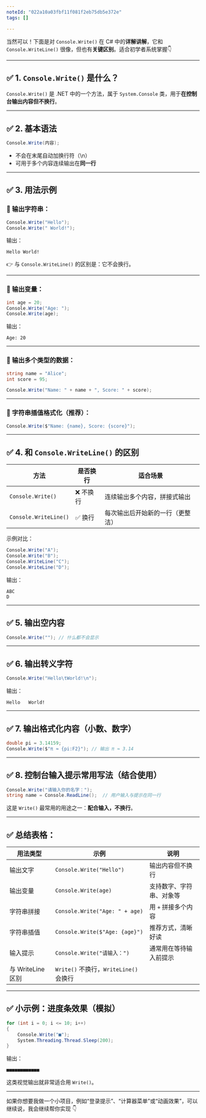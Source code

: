```yaml
---
noteId: "022a10a03fbf11f081f2eb75db5e372e"
tags: []

---
```


当然可以！下面是对 `Console.Write()` 在 C# 中的**详解讲解**，它和 `Console.WriteLine()` 很像，但也有**关键区别**。适合初学者系统掌握👇

---

## ✅ 1. `Console.Write()` 是什么？

`Console.Write()` 是 .NET 中的一个方法，属于 `System.Console` 类，用于**在控制台输出内容但不换行**。

---

## ✅ 2. 基本语法

```csharp
Console.Write(内容);
```

* 不会在末尾自动加换行符（\n）
* 可用于多个内容连续输出在**同一行**

---

## ✅ 3. 用法示例

### 🔹 输出字符串：

```csharp
Console.Write("Hello");
Console.Write(" World!");
```

输出：

```
Hello World!
```

👉 与 `Console.WriteLine()` 的区别是：它不会换行。

---

### 🔹 输出变量：

```csharp
int age = 20;
Console.Write("Age: ");
Console.Write(age);
```

输出：

```
Age: 20
```

---

### 🔹 输出多个类型的数据：

```csharp
string name = "Alice";
int score = 95;

Console.Write("Name: " + name + ", Score: " + score);
```

---

### 🔹 字符串插值格式化（推荐）：

```csharp
Console.Write($"Name: {name}, Score: {score}");
```

---

## ✅ 4. 和 `Console.WriteLine()` 的区别

| 方法                    | 是否换行  | 适合场景             |
| --------------------- | ----- | ---------------- |
| `Console.Write()`     | ❌ 不换行 | 连续输出多个内容，拼接式输出   |
| `Console.WriteLine()` | ✅ 换行  | 每次输出后开始新的一行（更整洁） |

示例对比：

```csharp
Console.Write("A");
Console.Write("B");
Console.WriteLine("C");
Console.WriteLine("D");
```

输出：

```
ABC
D
```

---

## ✅ 5. 输出空内容

```csharp
Console.Write(""); // 什么都不会显示
```

---

## ✅ 6. 输出转义字符

```csharp
Console.Write("Hello\tWorld!\n");
```

输出：

```
Hello   World!
```

---

## ✅ 7. 输出格式化内容（小数、数字）

```csharp
double pi = 3.14159;
Console.Write($"π ≈ {pi:F2}"); // 输出 π ≈ 3.14
```

---

## ✅ 8. 控制台输入提示常用写法（结合使用）

```csharp
Console.Write("请输入你的名字：");
string name = Console.ReadLine();  // 用户输入与提示在同一行
```

这是 `Write()` 最常用的用途之一：**配合输入，不换行**。

---

## ✅ 总结表格：

| 用法类型           | 示例                              | 说明           |
| -------------- | ------------------------------- | ------------ |
| 输出文字           | `Console.Write("Hello")`        | 输出内容但不换行     |
| 输出变量           | `Console.Write(age)`            | 支持数字、字符串、对象等 |
| 字符串拼接          | `Console.Write("Age: " + age)`  | 用 `+` 拼接多个内容 |
| 字符串插值          | `Console.Write($"Age: {age}")`  | 推荐方式，清晰好读    |
| 输入提示           | `Console.Write("请输入：")`         | 通常用在等待输入前提示  |
| 与 WriteLine 区别 | `Write()` 不换行，`WriteLine()` 会换行 |              |

---

## ✅ 小示例：进度条效果（模拟）

```csharp
for (int i = 0; i <= 10; i++)
{
    Console.Write("■");
    System.Threading.Thread.Sleep(200);
}
```

输出：

```
■■■■■■■■■■■■
```

这类视觉输出就非常适合用 `Write()`。

---

如果你想要我做一个小项目，例如“登录提示”、“计算器菜单”或“动画效果”，可以继续说，我会继续帮你实现 👇
